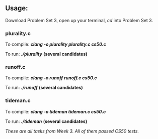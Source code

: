 ## Usage:
Download Problem Set 3, open up your terminal, _cd_ into Problem Set 3.

### plurality.c
To compile: **_clang -o plurality plurality.c cs50.c_**

To run: **_./plurality_** **(several candidates)**

### runoff.c
To compile: **_clang -o runoff runoff.c cs50.c_**

To run: **_./runoff_** **(several candidates)**

### tideman.c
To compile: **_clang -o tideman tideman.c cs50.c_**

To run: **_./tideman_** **(several candidates)**

_These are all tasks from Week 3._ _All of them passed CS50 tests._
